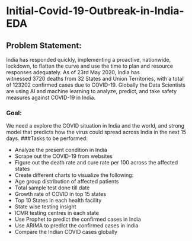 # Initial-Covid-19-Outbreak-in-India-EDA

## Problem Statement:
India has responded quickly, implementing a proactive, nationwide, lockdown, to flatten the curve and use the time to plan and resource responses adequately. As of 23rd May 2020, India has witnessed 3720 deaths from 32 States and Union Territories, with a total of 123202 confirmed cases due to COVID-19. Globally the Data Scientists are using AI and machine learning to analyze, predict, and take safety measures against COVID-19 in India. 

### Goal:
We need a explore the COVID situation in India and the world, and strong model that predicts how the virus could spread across India in the next 15 days.
###Tasks to be performed:
- Analyze the present condition in India
- Scrape out the COVID-19 from websites
- Figure out the death rate and cure rate per 100 across the affected states
- Create different charts to visualize the following: 
 - Age group distribution of affected patients
 - Total sample test done till date
 - Growth rate of COVID in top 15 states
 - Top 10 States in each health facility
 - State wise testing insight
- ICMR testing centres in each state
- Use Prophet to predict the confirmed cases in India
- Use ARIMA to predict the confirmed cases in India
- Compare the Indian COVID cases globally
